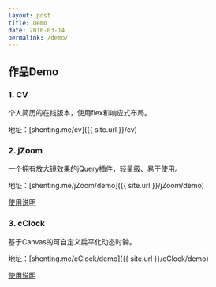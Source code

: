 ```yaml
---
layout: post
title: Demo
date: 2016-03-14
permalink: /demo/
---
```


## 作品Demo

### 1. CV

个人简历的在线版本，使用flex和响应式布局。

地址：[shenting.me/cv]({{ site.url }}/cv)

### 2. jZoom

一个拥有放大镜效果的jQuery插件，轻量级、易于使用。

地址：[shenting.me/jZoom/demo]({{ site.url }}/jZoom/demo)

[使用说明](/design/2016/03/01/jZoom-guide.html)

### 3. cClock

基于Canvas的可自定义扁平化动态时钟。

地址：[shenting.me/cClock/demo]({{ site.url }}/cClock/demo)

[使用说明](/design/2016/03/03/cClock-guide.html)
